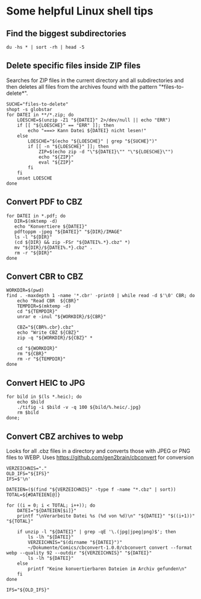 # Some helpful Linux shell tips

## Find the biggest subdirectories
    du -hs * | sort -rh | head -5


## Delete specific files inside ZIP files
Searches for ZIP files in the current directory and all subdirectories and then deletes all files from the archives found with the pattern "\*files-to-delete\*".

    SUCHE="files-to-delete"
    shopt -s globstar
    for DATEI in **/*.zip; do
    	LOESCHE=$(unzip -Z1 "${DATEI}" 2>/dev/null || echo "ERR")
    	if [[ "${LOESCHE}" == "ERR" ]]; then
		    echo "===> Kann Datei ${DATEI} nicht lesen!"
	    else
    		LOESCHE="$(echo "${LOESCHE}" | grep "${SUCHE}")"
    		if [[ -n "${LOESCHE}" ]]; then
    			ZIP=$(echo zip -d "\"${DATEI}\"" "\"${LOESCHE}\"")
    			echo "${ZIP}"
    			eval "${ZIP}"
    		fi
    	fi
    	unset LOESCHE
    done



## Convert PDF to CBZ
    for DATEI in *.pdf; do
       DIR=$(mktemp -d)
       echo "Konvertiere ${DATEI}"
       pdftoppm -jpeg "${DATEI}" "${DIR}/IMAGE"
       ls -l "${DIR}"
       (cd ${DIR} && zip -FSr "${DATEI%.*}.cbz" *)
       mv "${DIR}/${DATEI%.*}.cbz" .
       rm -r "${DIR}"
    done


## Convert CBR to CBZ
    WORKDIR=$(pwd)
    find . -maxdepth 1 -name '*.cbr' -print0 | while read -d $'\0' CBR; do
    	echo "Read CBR  ${CBR}"
    	TEMPDIR=$(mktemp -d)
    	cd "${TEMPDIR}"
    	unrar e -inul "${WORKDIR}/${CBR}"

    	CBZ="${CBR%.cbr}.cbz"
    	echo "Write CBZ ${CBZ}"
    	zip -q "${WORKDIR}/${CBZ}" *

    	cd "${WORKDIR}"
    	rm "${CBR}"
    	rm -r "${TEMPDIR}"
    done


## Convert HEIC to JPG

    for bild in $(ls *.heic); do 
    	echo $bild
    	./tifig -i $bild -v -q 100 ${bild/%.heic/.jpg}
    	rm $bild
    done;

## Convert CBZ archives to webp
Looks for all .cbz files in a directory and converts those with JPEG or PNG files to WEBP. Uses https://github.com/gen2brain/cbconvert for conversion

    VERZEICHNIS="."
    OLD_IFS="${IFS}"
    IFS=$'\n'

    DATEIEN=($(find "${VERZEICHNIS}" -type f -name "*.cbz" | sort))
    TOTAL=${#DATEIEN[@]}

    for ((i = 0; i < TOTAL; i++)); do
        DATEI="${DATEIEN[$i]}"
        printf "\nVerarbeite Datei %s (%d von %d)\n" "${DATEI}" "$((i+1))" "${TOTAL}"
        
        if unzip -l "${DATEI}" | grep -qE '\.(jpg|jpeg|png)$'; then
            ls -lh "${DATEI}"
            VERZEICHNIS="$(dirname "${DATEI}")"
            ~/Dokumente/Comics/cbconvert-1.0.0/cbconvert convert --format webp --quality 92 --outdir "${VERZEICHNIS}" "${DATEI}"
            ls -lh "${DATEI}"
        else
            printf "Keine konvertierbaren Dateien im Archiv gefunden\n"
        fi
    done

    IFS="${OLD_IFS}"
